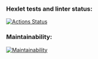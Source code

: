 ### Hexlet tests and linter status:
[![Actions Status](https://github.com/Gavrilov-Val/frontend-project-11/actions/workflows/hexlet-check.yml/badge.svg)](https://github.com/Gavrilov-Val/frontend-project-11/actions)

### Maintainability:
[![Maintainability](https://qlty.sh/gh/Gavrilov-Val/projects/frontend-project-11/maintainability.svg)](https://qlty.sh/gh/Gavrilov-Val/projects/frontend-project-11)
